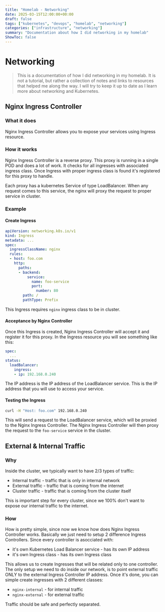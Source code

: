```yaml
---
title: "Homelab - Networking"
date: 2025-03-15T12:00:00+00:00
draft: false
tags: ["kubernetes", "devops", "homelab", "networking"]
categories: ["infrastructure", "networking"]
summary: "Documentation about how I did networking in my homelab"
ShowToc: false
---
```


# Networking
> This is a documentation of how I did networking in my homelab. It is not a tutorial, but rather a collection of notes and links to resources that helped me along the way. I will try to keep it up to date as I learn more about networking and Kubernetes.

## Nginx Ingress Controller

### What it does
Nginx Ingress Controller allows you to expose your services using Ingress resource.

### How it works
Nginx Ingress Controller is a reverse proxy. This proxy is running in a single POD and does a lot of work. It checks for all ingresses with associated ingress class. Once Ingress with proper ingress class is found it's registered for this proxy to handle.

Each proxy has a kubernetes Service of type LoadBalancer. When any request comes to this service, the nginx will proxy the request to proper service in cluster. 

### Example

#### Create Ingress
```yaml
apiVersion: networking.k8s.io/v1
kind: Ingress
metadata: ...  
spec:
  ingressClassName: nginx
  rules:
  - host: foo.com
    http:
      paths:
      - backend:
          service:
            name: foo-service
            port:
              number: 80
        path: /
        pathType: Prefix
```

This Ingress requires `nginx` ingress class to be in cluster. 

#### Acceptance by Nginx Controller
Once this Ingress is created, Nginx Ingress Controller will accept it and register it for this proxy. In the Ingress resource you will see something like this:
```yaml
spec: 
  ...
status:
  loadBalancer:
    ingress:
    - ip: 192.168.0.240
```
The IP address is the IP address of the LoadBalancer service. This is the IP address that you will use to access your service.

#### Testing the Ingress
```bash
curl -H "Host: foo.com" 192.168.0.240
```
This will send a request to the LoadBalancer service, which will be proxied to the Nginx Ingress Controller. The Nginx Ingress Controller will then proxy the request to the `foo-service` service in the cluster.

## External & Internal Traffic

### Why
Inside the cluster, we typically want to have 2/3 types of traffic:
 - Internal traffic - traffic that is only in internal network
 - External traffic - traffic that is coming from the internet
 - Cluster traffic - traffic that is coming from the cluster itself

This is important step for every cluster, since we 100% don't want to expose our internal traffic to the internet.

### How

How is pretty simple, since now we know how does Nginx Ingress Controller works. Basically we just need to setup 2 difference Ingress Controllers. Since every controller is asocciated with:
 - it's own Kubernetes Load Balancer service - has its own IP address
 - it's own Ingress class - has its own Ingress class

This allows us to create Ingresses that will be related only to one controller. The only setup we need to do inside our network, is to point external traffic ONLY to the external Ingress Controller IP address. Once it's done, you can simple create ingresses with 2 different classes:
 - `nginx-internal` - for internal traffic
 - `nginx-external` - for external traffic

Traffic should be safe and perfectly separated.